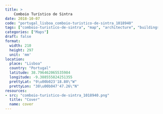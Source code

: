 ```yaml
---
title: > 
    Comboio Turístico de Sintra
date: 2018-10-07
code: "portugal_lisboa_comboio-turistico-de-sintra_1018940"
tags: ["comboio-turistico-de-sintra", "map", "architecture", "buildings", "Lisboa", "Portugal"]
categories: ["Maps"]
draft: false
format:
  width: 210
  height: 297
  unit: 'mm'
location:
  place: "Lisboa"
  country: "Portugal"
  latitude: 38.796462065535984
  longitude: -9.388555824251355
  prettyLat: "9\u00b023'18.80\"W"
  prettyLon: "38\u00b047'47.26\"N"
resources:
- src: "comboio-turistico-de-sintra_1018940.png"
  title: "Cover"
  name: cover
---
```


